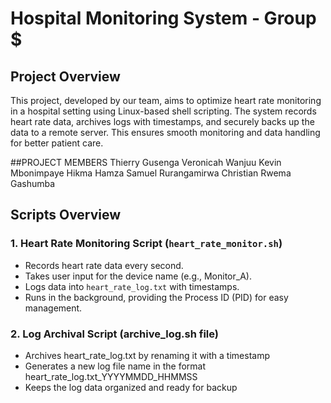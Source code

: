 # Hospital Monitoring System - Group $

## Project Overview
This project, developed by our team, aims to optimize heart rate monitoring in a hospital setting using Linux-based shell scripting. The system records heart rate data, archives logs with timestamps, and securely backs up the data to a remote server. This ensures smooth monitoring and data handling for better patient care.

##PROJECT MEMBERS
Thierry Gusenga
Veronicah Wanjuu
Kevin Mbonimpaye
Hikma Hamza
Samuel Rurangamirwa
Christian Rwema Gashumba

## Scripts Overview

### 1. Heart Rate Monitoring Script (`heart_rate_monitor.sh`)
- Records heart rate data every second.
- Takes user input for the device name (e.g., Monitor_A).
- Logs data into `heart_rate_log.txt` with timestamps.
- Runs in the background, providing the Process ID (PID) for easy management.


### 2. Log Archival Script (archive_log.sh file)
- Archives heart_rate_log.txt by renaming it with a timestamp
- Generates a new log file name in the format heart_rate_log.txt_YYYYMMDD_HHMMSS
- Keeps the log data organized and ready for backup

